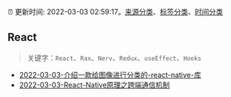 :alarm_clock: 更新时间: 2022-03-03 02:59:17。[来源分类](../README.md)、[标签分类](../TAGS.md)、[时间分类](../TIMELINE.md)

## React


> 关键字：`React`、`Rax`、`Nerv`、`Redux`、`useEffect`、`Hooks`



- [2022-03-03-介绍一款给图像进行分类的-react-native-库](https://www.v2ex.com/t/837585) 
- [2022-03-03-React-Native原理之跨端通信机制](https://toutiao.io/k/hlj8zl8) 